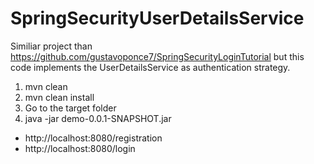 # SpringSecurityUserDetailsService

Similiar project than https://github.com/gustavoponce7/SpringSecurityLoginTutorial but this code implements the UserDetailsService as authentication strategy.

1. mvn clean
2. mvn clean install
3. Go to the target folder
4. java -jar demo-0.0.1-SNAPSHOT.jar

- http://localhost:8080/registration
- http://localhost:8080/login
